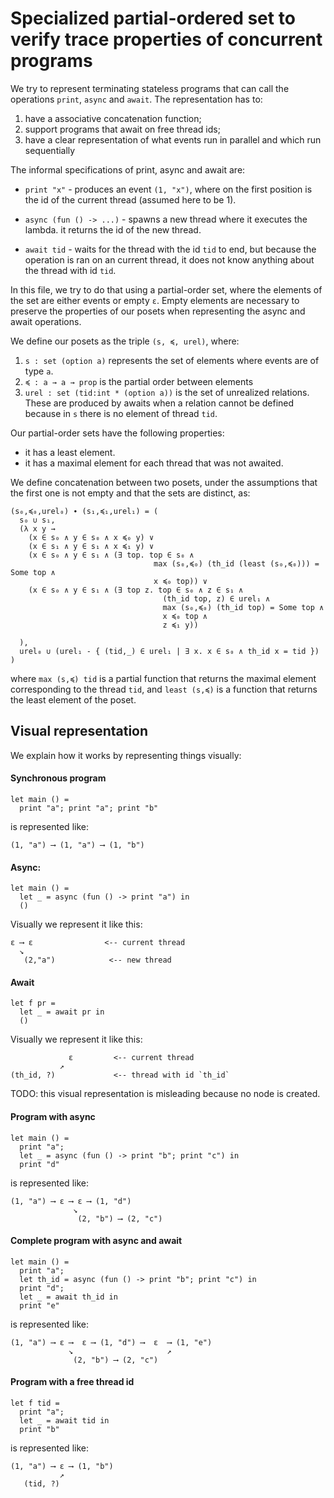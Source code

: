 # Specialized partial-ordered set to verify trace properties of concurrent programs

We try to represent terminating stateless programs that can call the operations `print`, `async` and `await`.
The representation has to:
1) have a associative concatenation function;
2) support programs that await on free thread ids;
3) have a clear representation of what events run in parallel and which run sequentially

The informal specifications of print, async and await are:
* `print "x"` - produces an event `(1, "x")`, where on the first position is
    the id of the current thread (assumed here to be 1).
    
* `async (fun () -> ...)` - spawns a new thread where it executes the lambda.
     it returns the id of the new thread.

* `await tid` - waits for the thread with the id `tid` to end, but because the operation
    is ran on an current thread, it does not know anything about the thread with id `tid`.

In this file, we try to do that using a partial-order set,
where the elements of the set are either events or empty `ε`. Empty elements are necessary to preserve the properties of our posets when representing the async and await operations.

We define our posets as the triple `(s, ≼, urel)`, where:
1) `s : set (option a)` represents the set of elements where events are of type `a`.
2) `≼ : a → a → prop` is the partial order between elements
3) `urel : set (tid:int * (option a))` is the set of unrealized relations. These are produced by awaits when a relation cannot be defined because in `s` there is no element of thread `tid`.

Our partial-order sets have the following properties:
* it has a least element.
* it has a maximal element for each thread that was not awaited.


We define concatenation between two posets, under the assumptions that the first one is not empty and that the sets are distinct, as:
```
(s₀,≼₀,urel₀) ∙ (s₁,≼₁,urel₁) = (
  s₀ ∪ s₁,
  (λ x y →
    (x ∈ s₀ ∧ y ∈ s₀ ∧ x ≼₀ y) ∨
    (x ∈ s₁ ∧ y ∈ s₁ ∧ x ≼₁ y) ∨
    (x ∈ s₀ ∧ y ∈ s₁ ∧ (∃ top. top ∈ s₀ ∧
                                max (s₀,≼₀) (th_id (least (s₀,≼₀))) = Some top ∧
                                x ≼₀ top)) ∨
    (x ∈ s₀ ∧ y ∈ s₁ ∧ (∃ top z. top ∈ s₀ ∧ z ∈ s₁ ∧
                                  (th_id top, z) ∈ urel₁ ∧
                                  max (s₀,≼₀) (th_id top) = Some top ∧
                                  x ≼₀ top ∧
                                  z ≼₁ y))

  ),
  urel₀ ∪ (urel₁ - { (tid,_) ∈ urel₁ | ∃ x. x ∈ s₀ ∧ th_id x = tid })
)
```
where `max (s,≼) tid` is a partial function that returns the maximal element corresponding to the thread `tid`, and `least (s,≼)` is a function that returns the least element of the poset.

## Visual representation

We explain how it works by representing things visually:

#### Synchronous program
```fstar
let main () =
  print "a"; print "a"; print "b"
```
is represented like:
```
(1, "a") ⟶ (1, "a") ⟶ (1, "b")
```

#### Async:
```fstar
let main () =
  let _ = async (fun () -> print "a") in
  ()
```
Visually we represent it like this:
```
ε ⟶ ε                <-- current thread
  ↘                    
   (2,"a")            <-- new thread
```

#### Await
```fstar
let f pr =
  let _ = await pr in
  ()
```
Visually we represent it like this:
```
             ε         <-- current thread
           ↗ 
(th_id, ?)             <-- thread with id `th_id`
```
TODO: this visual representation is misleading because no node is created.

#### Program with async
```fstar
let main () =
  print "a";
  let _ = async (fun () -> print "b"; print "c") in
  print "d"
```
is represented like:
```
(1, "a") ⟶ ε ⟶ ε ⟶ (1, "d")    
              ↘                    
               (2, "b") ⟶ (2, "c")
```
#### Complete program with async and await
```fstar
let main () =
  print "a";
  let th_id = async (fun () -> print "b"; print "c") in
  print "d";
  let _ = await th_id in
  print "e"
```
is represented like:
```
(1, "a") ⟶ ε ⟶  ε ⟶ (1, "d") ⟶  ε  ⟶ (1, "e")
             ↘                     ↗ 
              (2, "b") ⟶ (2, "c")
```
#### Program with a free thread id
```fstar
let f tid =
  print "a";
  let _ = await tid in
  print "b"
```
is represented like:
```
(1, "a") ⟶ ε ⟶ (1, "b")
           ↗ 
   (tid, ?)
```